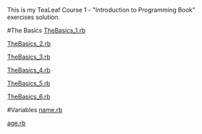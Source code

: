 This is my TeaLeaf Course 1 - "Introduction to Programming Book" exercises solution.

#The Basics
[TheBasics_1.rb][TheBasics_1]

[TheBasics_2.rb][TheBasics_2]

[TheBasics_3.rb][TheBasics_3]

[TheBasics_4.rb][TheBasics_4]

[TheBasics_5.rb][TheBasics_5]

[TheBasics_6.rb][TheBasics_6]


#Variables
[name.rb][name]

[age.rb][age]

[TheBasics_1]: https://github.com/DumboCL/TL-Course1-Introduction-to-Programming-Book/TheBasics_1.rb
[TheBasics_2]: https://github.com/DumboCL/TL-Course1-Introduction-to-Programming-Book/TheBasics_2.rb
[TheBasics_3]: https://github.com/DumboCL/TL-Course1-Introduction-to-Programming-Book/TheBasics_3.rb
[TheBasics_4]: https://github.com/DumboCL/TL-Course1-Introduction-to-Programming-Book/TheBasics_4.rb
[TheBasics_5]: https://github.com/DumboCL/TL-Course1-Introduction-to-Programming-Book/TheBasics_5.rb
[TheBasics_6]: https://github.com/DumboCL/TL-Course1-Introduction-to-Programming-Book/TheBasics_6.rb

[name]: https://github.com/DumboCL/TL-Course1-Introduction-to-Programming-Book/age.rb
[age]: https://github.com/DumboCL/TL-Course1-Introduction-to-Programming-Book/name.rb